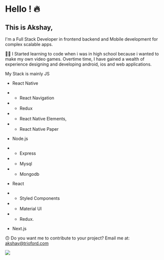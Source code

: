 # Hello ! 🔥 
## This is Akshay,
I'm a Full Stack Developer in frontend backend and Mobile development for complex scalable apps.


🙏🏻 I Started learning to code when i was in high school because i wanted to make my own video games. Overtime time, I have gained a wealth of experience designing and developing android, ios and web applications.


My Stack is mainly JS


- React Native 
- - React Navigation
- - Redux
- - React Native Elements,
- - React Native Paper

- Node.js
- - Express
- - Mysql
- - Mongodb

- React 
- - Styled Components
- - Material UI
- - Redux.

- Next.js


🙃 Do you want me to contribute to your project? Email me at: akshay@trioford.com


[![](https://media.bizj.us/view/img/7735712/batz.jpg)](https://akshaymemail.github.io/mycv)
